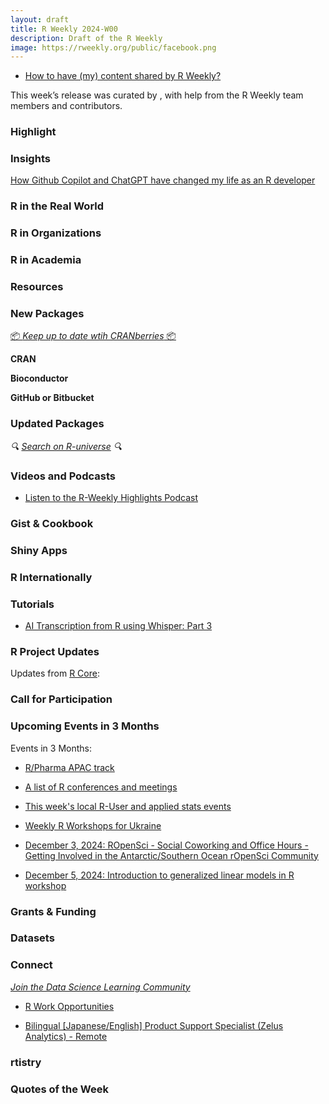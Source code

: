 ```yaml
---
layout: draft
title: R Weekly 2024-W00
description: Draft of the R Weekly
image: https://rweekly.org/public/facebook.png
---
```



+ [How to have (my) content shared by R Weekly?](https://github.com/rweekly/rweekly.org#how-to-have-my-content-shared-by-r-weekly)

This week’s release was curated by [](), with help from the R Weekly team members and contributors.



### Highlight



### Insights

[How Github Copilot and ChatGPT have changed my life as an R developer](https://ymansiaux.github.io/yohann-data/posts/iaforr/)

### R in the Real World



### R in Organizations



### R in Academia



### Resources



### New Packages

<!-- <p class="added-hostname"><a href="https://rweekly.org/live" target="_blank" class="externalLink">📦 <i>Go Live for More New Pkgs</i> 📦</a></p> --> 
<p class="added-hostname"><a href="https://dirk.eddelbuettel.com/cranberries/cran/new/" target="_blank" class="externalLink">📦 <i>Keep up to date wtih CRANberries</i> 📦</a></p>


**CRAN**



**Bioconductor**



**GitHub or Bitbucket**



### Updated Packages

<i>🔍 [Search on R-universe](https://r-universe.dev/search/) 🔍</i>

### Videos and Podcasts

+ [Listen to the R-Weekly Highlights Podcast](https://serve.podhome.fm/r-weekly-highlights)


### Gist & Cookbook



### Shiny Apps



### R Internationally



### Tutorials

+ [AI Transcription from R using Whisper: Part 3](https://affcom.ku.edu/posts/whisper2024c/)


<!--<div class="post-more-begin></div><div class="post-more-end"></div>-->

### R Project Updates

Updates from [R Core](http://developer.r-project.org/blosxom.cgi/R-devel/NEWS):

### Call for Participation

### Upcoming Events in 3 Months

Events in 3 Months:

+ [R/Pharma APAC track](https://rinpharma.com/post/2024-07-17-apac-track/)

+ [A list of R conferences and meetings](https://jumpingrivers.github.io/meetingsR/events.html)

+ [This week's local R-User and applied stats events](https://community.rstudio.com/c/irl)

+ [Weekly R Workshops for Ukraine](https://sites.google.com/view/dariia-mykhailyshyna/main/r-workshops-for-ukraine)

+ [December 3, 2024: ROpenSci - Social Coworking and Office Hours - Getting Involved in the Antarctic/Southern Ocean rOpenSci Community](https://ropensci.org/events/coworking-2024-12/)

+ [December 5, 2024: Introduction to generalized linear models in R workshop](https://r-posts.com/introduction-to-generalized-linear-models-in-r-workshop/)

### Grants & Funding


### Datasets


### Connect

<i>[Join the Data Science Learning Community](https://DSLC.io/)</i>

+ [R Work Opportunities](https://vermillion-parfait-780f4f.netlify.app/posts/r-work-opportunities/)

+ [Bilingual [Japanese/English] Product Support Specialist (Zelus Analytics) - Remote](https://ats.rippling.com/teamworks-careers/jobs/46645c5a-b41b-4baa-95b1-dd9ffec6512d)

### rtistry


### Quotes of the Week
